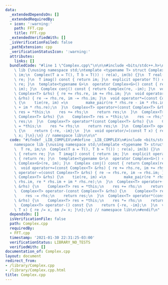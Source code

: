 ```yaml
---
data:
  _extendedDependsOn: []
  _extendedRequiredBy:
  - icon: ':warning:'
    path: FFT.cpp
    title: FFT.cpp
  _extendedVerifiedWith: []
  _isVerificationFailed: false
  _pathExtension: cpp
  _verificationStatusIcon: ':warning:'
  attributes:
    links: []
  bundledCode: "#line 1 \"Complex.cpp\"\n\n\n#include <bits/stdc++.h>\n\nnamespace\
    \ lib {\nusing namespace std;\ntemplate <typename T> struct Complex {\n  T re,\
    \ im;\n  Complex(T a = T(), T b = T()) : re(a), im(b) {}\n  T real() const { return\
    \ re; }\n  T imag() const { return im; }\n  explicit operator T() const { return\
    \ re; }\n  template<typename G>\n  operator Complex<G>() const { return Complex<G>(re,\
    \ im); }\n  Complex conj() const { return Complex(re, -im); }\n  void operator+=(const\
    \ Complex<T> &rhs) { re += rhs.re, im += rhs.im; }\n  void operator-=(const Complex<T>\
    \ &rhs) { re -= rhs.re, im -= rhs.im; }\n  void operator*=(const Complex<T> &rhs)\
    \ {\n    tie(re, im) =\n        make_pair(re * rhs.re - im * rhs.im, re * rhs.im\
    \ + im * rhs.re);\n  }\n  Complex<T> operator+(const Complex<T> &rhs) {\n    Complex<T>\
    \ res = *this;\n    res += rhs;\n    return res;\n  }\n  Complex<T> operator-(const\
    \ Complex<T> &rhs) {\n    Complex<T> res = *this;\n    res -= rhs;\n    return\
    \ res;\n  }\n  Complex<T> operator*(const Complex<T> &rhs) {\n    Complex<T> res\
    \ = *this;\n    res *= rhs;\n    return res;\n  }\n  Complex<T> operator-() const\
    \ {\n    return {-re, -im};\n  }\n  void operator/=(const T x) { re /= x, im /=\
    \ x; }\n};\n} // namespace lib\n\n\n"
  code: "#ifndef _LIB_COMPLEX\n#define _LIB_COMPLEX\n#include <bits/stdc++.h>\n\n\
    namespace lib {\nusing namespace std;\ntemplate <typename T> struct Complex {\n\
    \  T re, im;\n  Complex(T a = T(), T b = T()) : re(a), im(b) {}\n  T real() const\
    \ { return re; }\n  T imag() const { return im; }\n  explicit operator T() const\
    \ { return re; }\n  template<typename G>\n  operator Complex<G>() const { return\
    \ Complex<G>(re, im); }\n  Complex conj() const { return Complex(re, -im); }\n\
    \  void operator+=(const Complex<T> &rhs) { re += rhs.re, im += rhs.im; }\n  void\
    \ operator-=(const Complex<T> &rhs) { re -= rhs.re, im -= rhs.im; }\n  void operator*=(const\
    \ Complex<T> &rhs) {\n    tie(re, im) =\n        make_pair(re * rhs.re - im *\
    \ rhs.im, re * rhs.im + im * rhs.re);\n  }\n  Complex<T> operator+(const Complex<T>\
    \ &rhs) {\n    Complex<T> res = *this;\n    res += rhs;\n    return res;\n  }\n\
    \  Complex<T> operator-(const Complex<T> &rhs) {\n    Complex<T> res = *this;\n\
    \    res -= rhs;\n    return res;\n  }\n  Complex<T> operator*(const Complex<T>\
    \ &rhs) {\n    Complex<T> res = *this;\n    res *= rhs;\n    return res;\n  }\n\
    \  Complex<T> operator-() const {\n    return {-re, -im};\n  }\n  void operator/=(const\
    \ T x) { re /= x, im /= x; }\n};\n} // namespace lib\n\n#endif\n"
  dependsOn: []
  isVerificationFile: false
  path: Complex.cpp
  requiredBy:
  - FFT.cpp
  timestamp: '2021-01-30 22:31:25-03:00'
  verificationStatus: LIBRARY_NO_TESTS
  verifiedWith: []
documentation_of: Complex.cpp
layout: document
redirect_from:
- /library/Complex.cpp
- /library/Complex.cpp.html
title: Complex.cpp
---
```

